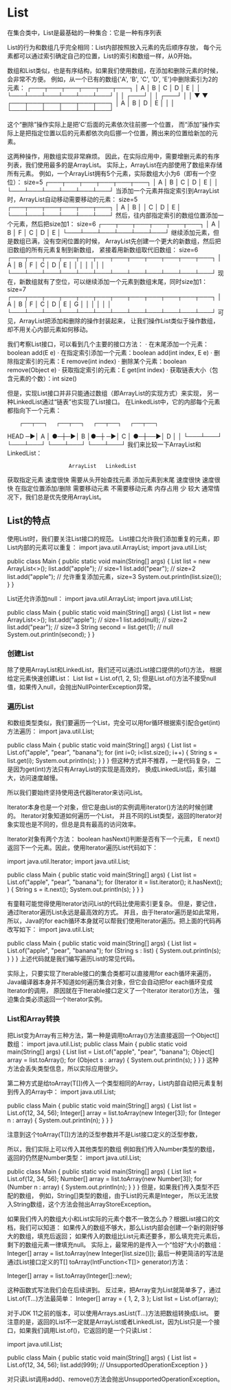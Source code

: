 # List
在集合类中，List是最基础的一种集合：它是一种有序列表

List的行为和数组几乎完全相同：List内部按照放入元素的先后顺序存放，
每个元素都可以通过索引确定自己的位置，List的索引和数组一样，从0开始。

数组和List类似，也是有序结构，如果我们使用数组，在添加和删除元素的时候，会非常不方便。
例如，从一个已有的数组{'A', 'B', 'C', 'D', 'E'}中删除索引为2的元素：
┌───┬───┬───┬───┬───┬───┐
│ A │ B │ C │ D │ E │   │
└───┴───┴───┴───┴───┴───┘
              │   │
          ┌───┘   │
          │   ┌───┘
          │   │
          ▼   ▼
┌───┬───┬───┬───┬───┬───┐
│ A │ B │ D │ E │   │   │
└───┴───┴───┴───┴───┴───┘

这个“删除”操作实际上是把'C'后面的元素依次往前挪一个位置，
而“添加”操作实际上是把指定位置以后的元素都依次向后挪一个位置，腾出来的位置给新加的元素。

这两种操作，用数组实现非常麻烦。
因此，在实际应用中，需要增删元素的有序列表，我们使用最多的是ArrayList。
实际上，ArrayList在内部使用了数组来存储所有元素。
例如，一个ArrayList拥有5个元素，实际数组大小为6（即有一个空位）：
size=5
┌───┬───┬───┬───┬───┬───┐
│ A │ B │ C │ D │ E │   │
└───┴───┴───┴───┴───┴───┘
当添加一个元素并指定索引到ArrayList时，ArrayList自动移动需要移动的元素：
size=5
┌───┬───┬───┬───┬───┬───┐
│ A │ B │   │ C │ D │ E │
└───┴───┴───┴───┴───┴───┘
然后，往内部指定索引的数组位置添加一个元素，然后把size加1：
size=6
┌───┬───┬───┬───┬───┬───┐
│ A │ B │ F │ C │ D │ E │
└───┴───┴───┴───┴───┴───┘
继续添加元素，但是数组已满，没有空闲位置的时候，
ArrayList先创建一个更大的新数组，然后把旧数组的所有元素复制到新数组，
紧接着用新数组取代旧数组：
size=6
┌───┬───┬───┬───┬───┬───┬───┬───┬───┬───┬───┬───┐
│ A │ B │ F │ C │ D │ E │   │   │   │   │   │   │
└───┴───┴───┴───┴───┴───┴───┴───┴───┴───┴───┴───┘
现在，新数组就有了空位，可以继续添加一个元素到数组末尾，同时size加1：
size=7
┌───┬───┬───┬───┬───┬───┬───┬───┬───┬───┬───┬───┐
│ A │ B │ F │ C │ D │ E │ G │   │   │   │   │   │
└───┴───┴───┴───┴───┴───┴───┴───┴───┴───┴───┴───┘
可见，ArrayList把添加和删除的操作封装起来，
让我们操作List类似于操作数组，却不用关心内部元素如何移动。

我们考察List<E>接口，可以看到几个主要的接口方法：
 · 在末尾添加一个元素：boolean add(E e)
 · 在指定索引添加一个元素：boolean add(int index, E e)
 · 删除指定索引的元素：E remove(int index)
 · 删除某个元素：boolean remove(Object e)
 · 获取指定索引的元素：E get(int index)
 · 获取链表大小（包含元素的个数）：int size()

但是，实现List接口并非只能通过数组（即ArrayList的实现方式）来实现，
另一种LinkedList通过“链表”也实现了List接口。
在LinkedList中，它的内部每个元素都指向下一个元素：

        ┌───┬───┐   ┌───┬───┐   ┌───┬───┐   ┌───┬───┐
HEAD ─▶│ A │ ●─┼─▶│ B │●─┼ ─▶│ C │ ●─┼──▶│ D │   │
        └───┴───┘   └───┴───┘   └───┴───┘   └───┴───┘
我们来比较一下ArrayList和LinkedList：

	                    ArrayList	LinkedList
获取指定元素    	        速度很快	需要从头开始查找元素
添加元素到末尾	          速度很快	速度很快
在指定位置添加/删除	需要移动元素	不需要移动元素
内存占用	                      少	较大
通常情况下，我们总是优先使用ArrayList。

## List的特点
使用List时，我们要关注List接口的规范。
List接口允许我们添加重复的元素，即List内部的元素可以重复：
import java.util.ArrayList;
import java.util.List;

public class Main {
    public static void main(String[] args) {
        List<String> list = new ArrayList<>();
        list.add("apple"); // size=1
        list.add("pear"); // size=2
        list.add("apple"); // 允许重复添加元素，size=3
        System.out.println(list.size());
    }
}

List还允许添加null：
import java.util.ArrayList;
import java.util.List;

public class Main {
    public static void main(String[] args) {
        List<String> list = new ArrayList<>();
        list.add("apple"); // size=1
        list.add(null); // size=2
        list.add("pear"); // size=3
        String second = list.get(1); // null
        System.out.println(second);
    }
}

### 创建List
除了使用ArrayList和LinkedList，我们还可以通过List接口提供的of()方法，
根据给定元素快速创建List：
List<Integer> list = List.of(1, 2, 5);
但是List.of()方法不接受null值，如果传入null，会抛出NullPointerException异常。

### 遍历List
和数组类型类似，我们要遍历一个List，完全可以用for循环根据索引配合get(int)方法遍历：
import java.util.List;

public class Main {
    public static void main(String[] args) {
        List<String> list = List.of("apple", "pear", "banana");
        for (int i=0; i<list.size(); i++) {
            String s = list.get(i);
            System.out.println(s);
        }
    }
}
但这种方式并不推荐，一是代码复杂，
二是因为get(int)方法只有ArrayList的实现是高效的，
换成LinkedList后，索引越大，访问速度越慢。

所以我们要始终坚持使用迭代器Iterator来访问List。

Iterator本身也是一个对象，但它是由List的实例调用iterator()方法的时候创建的。
Iterator对象知道如何遍历一个List，
并且不同的List类型，返回的Iterator对象实现也是不同的，但总是具有最高的访问效率。

Iterator对象有两个方法：
boolean hasNext()判断是否有下一个元素，
E next()返回下一个元素。因此，使用Iterator遍历List代码如下：

import java.util.Iterator;
import java.util.List;

public class Main {
    public static void main(String[] args) {
        List<String> list = List.of("apple", "pear", "banana");
        for (Iterator<String> it = list.iterator(); it.hasNext(); ) {
            String s = it.next();
            System.out.println(s);
        }
    }
}

有童鞋可能觉得使用Iterator访问List的代码比使用索引更复杂。
但是，要记住，通过Iterator遍历List永远是最高效的方式。
并且，由于Iterator遍历是如此常用，
所以，Java的for each循环本身就可以帮我们使用Iterator遍历。把上面的代码再改写如下：
import java.util.List;

public class Main {
    public static void main(String[] args) {
        List<String> list = List.of("apple", "pear", "banana");
        for (String s : list) {
            System.out.println(s);
        }
    }
}
上述代码就是我们编写遍历List的常见代码。

实际上，只要实现了Iterable接口的集合类都可以直接用for each循环来遍历，
Java编译器本身并不知道如何遍历集合对象，但它会自动把for each循环变成Iterator的调用，
原因就在于Iterable接口定义了一个Iterator<E> iterator()方法，
强迫集合类必须返回一个Iterator实例。

### List和Array转换
把List变为Array有三种方法，第一种是调用toArray()方法直接返回一个Object[]数组：
import java.util.List;
public class Main {
    public static void main(String[] args) {
        List<String> list = List.of("apple", "pear", "banana");
        Object[] array = list.toArray();
        for (Object s : array) {
            System.out.println(s);
        }
    }
}
这种方法会丢失类型信息，所以实际应用很少。

第二种方式是给toArray(T[])传入一个类型相同的Array，List内部自动把元素复制到传入的Array中：
import java.util.List;

public class Main {
    public static void main(String[] args) {
        List<Integer> list = List.of(12, 34, 56);
        Integer[] array = list.toArray(new Integer[3]);
        for (Integer n : array) {
            System.out.println(n);
        }
    }
}

注意到这个toArray(T[])方法的泛型参数<T>并不是List接口定义的泛型参数<E>，

所以，我们实际上可以传入其他类型的数组 例如我们传入Number类型的数组，返回的仍然是Number类型：
import java.util.List;

public class Main {
    public static void main(String[] args) {
        List<Integer> list = List.of(12, 34, 56);
        Number[] array = list.toArray(new Number[3]);
        for (Number n : array) {
            System.out.println(n);
        }
    }
}
但是，如果我们传入类型不匹配的数组，
例如，String[]类型的数组，由于List的元素是Integer，
所以无法放入String数组，这个方法会抛出ArrayStoreException。

如果我们传入的数组大小和List实际的元素个数不一致怎么办？根据List接口的文档，我们可以知道：
如果传入的数组不够大，那么List内部会创建一个新的刚好够大的数组，填充后返回；
如果传入的数组比List元素还要多，那么填充完元素后，剩下的数组元素一律填充null。
实际上，最常用的是传入一个“恰好”大小的数组：
Integer[] array = list.toArray(new Integer[list.size()]);
最后一种更简洁的写法是通过List接口定义的T[] toArray(IntFunction<T[]> generator)方法：

Integer[] array = list.toArray(Integer[]::new);

这种函数式写法我们会在后续讲到。
反过来，把Array变为List就简单多了，通过List.of(T...)方法最简单：
Integer[] array = { 1, 2, 3 };
List<Integer> list = List.of(array);

对于JDK 11之前的版本，可以使用Arrays.asList(T...)方法把数组转换成List。
要注意的是，返回的List不一定就是ArrayList或者LinkedList，因为List只是一个接口，如果我们调用List.of()，它返回的是一个只读List：

import java.util.List;

public class Main {
    public static void main(String[] args) {
        List<Integer> list = List.of(12, 34, 56);
        list.add(999); // UnsupportedOperationException
    }
}

对只读List调用add()、remove()方法会抛出UnsupportedOperationException。





























